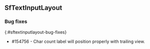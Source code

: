## SfTextInputLayout

### Bug fixes
{:#sftextinputlayout-bug-fixes}

* \#154756 - Char count label will position properly with trailing view. 

